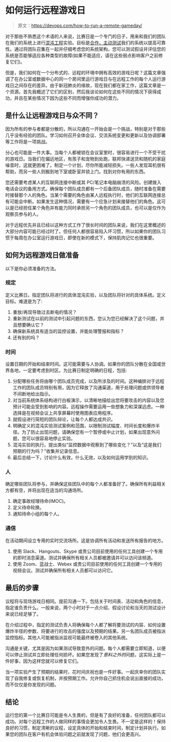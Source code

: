 # 如何运行远程游戏日

> 原文：<https://devops.com/how-to-run-a-remote-gameday/>

对于那些不熟悉这个术语的人来说，比赛日是一个专门的日子，用来和我们的团队在我们的系统上进行[混沌工程](https://en.wikipedia.org/wiki/Chaos_engineering)实验。目标是[合作，主动测试](https://devops.com/using-product-experimentation-for-continuous-improvement/)我们的系统以提高可靠性。通过将团队召集在一起并仔细考虑您的系统架构，您可以测试假设并评估您的系统是否能够适应各种类型的故障(如果不能适应，请在这些弱点影响客户之前修复它们)。

但是，我们如何在一个分布式的、远程的环境中拥有高效的游戏日呢？这篇文章强调了在办公室或数据中心的同一个房间里运行游戏日与在远程工作的每个人运行游戏日之间存在的差异。由于新冠肺炎的缘故，现在我们都在家工作，这篇文章是一个资源。首先我概述了它们的区别，然后我谈论如何在这些不同的情况下获得成功，并且在某些情况下因为这些不同而增强你成功的潜力。

## 是什么让远程游戏日与众不同？

因为所有的参与者都是分散的，所以沟通在一开始会是一个挑战，特别是对于那些几乎没有经验的团队。学习如何召开全体会议、交流系统变更和更新以及协调部署等工作将是一项挑战。

分心也可能是一件大事。当每个人都被锁在会议室里时，很容易进行一个不受干扰的游戏日。当我们在偏远地区，有孩子和宠物到处跑，联邦快递送货和随机的家庭噪音时，这就更困难了。制定一个计划，尽你所能减轻损失。一些人发现耳机很有帮助，而另一些人则搬到地下室或卧室并锁上门。找到对你有用的东西。

您还需要考虑某人的互联网连接中断或其 PC/笔记本电脑崩溃的风险。创建拨入电话会议的备用方式。确保每个团队成员都有一个后备团队成员，随时准备在需要时接替那个人的角色。当某个需要的角色由某人远程执行时，他们的互联网连接总有可能会中断。如果发生这种情况，需要有一个应急计划来接替他们的角色。这可以是已经担任某个角色并有能力同时承担另一个角色的团队成员，也可以是仅作为观察员参与的人。

对于远程优先并且已经以这种方式工作了很长时间的团队来说，我们在这里概述的大部分内容可能已经过时了。但任何人都很容易陷入坏习惯，所以如果你的团队习惯于每周在办公室运行游戏日，即使在新的模式下，保持肌肉记忆也很重要。

## 如何为远程游戏日做准备

以下是你必须准备的方法。

### 规定

定义比赛日。指定团队将进行的具体混沌实验，以及团队将针对的具体系统。定义目标。难道是为了:

1.  重放/再现导致过去断电的情况？
2.  重新测试在以前的测试中引起问题的东西，您认为您已经解决了这个问题，并且想要确认它？
3.  确保新系统具有适当的监控设置，并能处理警报和指标？
4.  还有别的吗？

### 时间

设置日期的开始和结束时间。这可能需要与人协调。如果你的团队分散在全国或世界各地，一定要考虑到时区。为比赛日制定明确的日程，包括:

1.  分配哪些任务将由哪个团队成员完成，以及所涉及的时间。这种编排对于远程工作的团队成员特别有用，因为它释放了沟通渠道，用于处理问题或供领导者不间断地给出指示。
2.  对当前系统体系结构进行白板演示，以清晰地描绘出您将要攻击的内容以及您预计可能会受到影响的内容。远程操作需要运用一些想象力和深谋远虑。一种选择是在视频会议上共享屏幕时使用图表应用程序。
3.  就假设进行简短的团队辩论，让每个人都达成共识。
4.  明确定义的混沌实验测试案例和范围，以限制测试幅度、时间长度和爆炸半径。为了防止出现问题，请确保您有一个暂停或中止计划，如果出现意外问题，您可以很容易地停止实验。
5.  混沌实验的执行。提出类似“监控数据中观察到了哪些变化？”以及“这是我们预期的行为吗？”收集并记录信息。
6.  最后总结一下，讨论什么有效，什么无效，以及如何运用学到的知识。

### 人

确定哪些团队将参与，并确保这些团队中的每个人都准备好了。确保所有利益相关方都有空，并将出现在适当的沟通场所。

1.  确定事故经理待命(IMOC)。
2.  定义待命轮换。
3.  通知待命小组的每个人。

### 通信

在活动期间设立专用的实时交流场所。这是协调所有活动和发送所有报告的地方。

1.  使用 Slack、Hangouts、Skype 或贵公司目前使用的任何工具创建一个专用的即时消息渠道。测试并确保所有相关人员都被邀请并可以访问该频道。
2.  使用 Zoom、蓝战士、Webex 或贵公司目前使用的任何工具创建一个专用的视频会议。测试并确保所有相关人员都可以访问它。

## 最后的步骤

议程将与现场游戏日相同。提前沟通一下。包括关于时间表、活动和角色的信息，指定谁负责什么。一般来说，两个小时对于一点介绍、假设讨论和当天的测试设计来说已经足够了。

在介绍过程中，指定的测试负责人将确保每个人都了解将要测试的内容、如何设置爆炸半径的参数、将要进行的攻击的强度以及预期的结果。另一名团队成员被指派监控指标。其他人可能被指派监视可能最终被卷入的其他系统。

沟通是关键，尤其是因为如果测试导致意外的问题。每个人都需要立即知道，以便可以停止测试并立即处理任何损坏。如果您发现了*意料之外的*问题，这实际上是一件好事，因为这样您就可以修复它们。

当一项实验产生了预期的结果时，花时间庆祝也是一件好事。一起庆幸你的团队实现了自我修复或恢复机制，并按预期工作。允许你自己抓住机会说出直接的成功，而不仅仅是你发现的问题。

## 结论

运行您的第一个比赛日可能是令人生畏的，但是有了良好的准备，任何团队都可以成功。对每个远程工作的人做同样的事情会更加令人生畏。不一定是这样的！保持良好的习惯，制定清晰的议程，设定具体的开始和结束时间，制定计划并执行。如果您的团队在客户有机会体验问题之前就发现了问题，他们会更高兴。